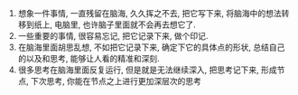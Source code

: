 1. 想象一件事情, 一直残留在脑海, 久久挥之不去, 把它写下来, 将脑海中的想法转移到纸上, 电脑里, 也许脑子里面就不会再去想它了.
2. 一些重要的事情, 很容易忘记, 把它记录下来, 做个印记.
3. 在脑海里面胡思乱想, 不如把它记录下来, 确定下它的具体点的形状, 总结自己的以及和思考, 能够让人看的精准和深刻.
4. 很多思考在脑海里面反复运行, 但是就是无法继续深入, 把思考记下来, 形成节点, 下次思考, 你能在节点之上进行更加深层次的思考